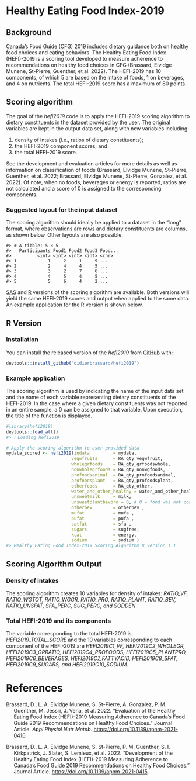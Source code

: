 
# Healthy Eating Food Index-2019

<!-- badges: start -->
<!-- badges: end -->

## Background

[Canada’s Food Guide (CFG) 2019](https://food-guide.canada.ca/en/)
includes dietary guidance both on healthy food choices and eating
behaviors. The Healthy Eating Food Index (HEFI)-2019 is a scoring tool
developed to measure adherence to recommendations on healthy food
choices in CFG (Brassard, Elvidge Munene, St-Pierre, Guenther, et al.
2022). The HEFI-2019 has 10 components, of which 5 are based on the
intake of foods, 1 on beverages, and 4 on nutrients. The total HEFI-2019
score has a maximum of 80 points.

## Scoring algorithm

The goal of the *hefi2019* code is to apply the HEFI-2019 scoring
algorithm to dietary constituents in the dataset provided by the user.
The original variables are kept in the output data set, along with new
variables including:

1.  density of intakes (i.e., ratios of dietary constituents);
2.  the HEFI-2019 component scores; and
3.  the total HEFI-2019 score.

See the development and evaluation articles for more details as well as
information on classification of foods (Brassard, Elvidge Munene,
St-Pierre, Guenther, et al. 2022; Brassard, Elvidge Munene, St-Pierre,
Gonzalez, et al. 2022). Of note, when no foods, beverages or energy is
reported, ratios are not calculated and a score of 0 is assigned to the
corresponding components.

### Suggested layout for the input dataset

The scoring algorithm should ideally be applied to a dataset in the
“long” format, where observations are rows and dietary constituents are
columns, as shown below. Other layouts are also possible.

    #> # A tibble: 5 × 5
    #>   Participants Food1 Food2 Food3 Food...
    #>          <int> <int> <int> <int> <chr>  
    #> 1            1     2     1     9 ...    
    #> 2            2     4     4     5 ...    
    #> 3            3     2     7     6 ...    
    #> 4            4     5     4     5 ...    
    #> 5            5     6     4     2 ...

[SAS](./SAS/hefi2019.scoring.macro.sas) and
[R](./R/hefi2019.scoring.macro.R) versions of the scoring algorithm are
available. Both versions will yield the same HEFI-2019 scores and output
when applied to the same data. An example application for the R version
is shown below.

## R Version

### Installation

You can install the released version of the *hefi2019* from
[GitHub](https://github.com) with:

``` r
devtools::install_github("didierbrassard/hefi2019")
```

### Example application

The scoring algorithm is used by indicating the name of the input data
set and the name of each variable representing dietary constituents of
the HEFI-2019. In the case where a given dietary constituents was not
reported in an entire sample, a 0 can be assigned to that variable. Upon
execution, the title of the function is displayed.

``` r
#library(hefi2019)
devtools::load_all()
#> ℹ Loading hefi2019

# Apply the scoring algorithm to user-provided data
mydata_scored <- hefi2019(indata         = mydata,
                         vegwfruits      = RA_qty_vegwfruit,
                         wholegrfoods    = RA_qty_grfoodswhole,
                         nonwholegrfoods = RA_qty_nonwgfoods,
                         profoodsanimal  = RA_qty_profoodsanimal,
                         profoodsplant   = RA_qty_profoodsplant,
                         otherfoods      = RA_qty_other,
                         water_and_other_healthy = water_and_other_healthy,
                         unsweetmilk     = milk,
                         unsweetplantbevpro = 0, # 0 = food was not consumed
                         otherbev        = otherbev ,
                         mufat           = mufa ,
                         pufat           = pufa ,
                         satfat          = sfa ,
                         sugars          = sugfree,
                         kcal            = energy,
                         sodium          = sodium )
#> Healthy Eating Food Index-2019 Scoring Algorithm R version 1.1
```

## Scoring Algorithm Output

### Density of intakes

The scoring algorithm creates 10 variables for density of intakes:
*RATIO\_VF, RATIO\_WGTOT, RATIO\_WGGR, RATIO\_PRO, RATIO\_PLANT,
RATIO\_BEV, RATIO\_UNSFAT, SFA\_PERC, SUG\_PERC, and SODDEN*.

### Total HEFI-2019 and its components

The variable corresponding to the total HEFI-2019 is
*HEFI2019\_TOTAL\_SCORE* and the 10 variables corresponding to each
component of the HEFI-2019 are *HEFI2019C1\_VF, HEFI2019C2\_WHOLEGR,
HEFI2019C3\_GRRATIO, HEFI2019C4\_PROFOODS, HEFI2019C5\_PLANTPRO,
HEFI2019C6\_BEVERAGES, HEFI2019C7\_FATTYACID, HEFI2019C8\_SFAT,
HEFI2019C9\_SUGARS, and HEFI2019C10\_SODIUM*.

# References

<div id="refs" class="references csl-bib-body hanging-indent">

<div id="ref-RN1229" class="csl-entry">

Brassard, D., L. A. Elvidge Munene, S. St-Pierre, A. Gonzalez, P. M.
Guenther, M. Jessri, J. Vena, et al. 2022. “Evaluation of the Healthy
Eating Food Index (HEFI)-2019 Measuring Adherence to Canada’s Food Guide
2019 Recommendations on Healthy Food Choices.” Journal Article. *Appl
Physiol Nutr Metab*. <https://doi.org/10.1139/apnm-2021-0416>.

</div>

<div id="ref-RN1226" class="csl-entry">

Brassard, D., L. A. Elvidge Munene, S. St-Pierre, P. M. Guenther, S. I.
Kirkpatrick, J. Slater, S. Lemieux, et al. 2022. “Development of the
Healthy Eating Food Index (HEFI)-2019 Measuring Adherence to Canada’s
Food Guide 2019 Recommendations on Healthy Food Choices.” Journal
Article. <https://doi.org/10.1139/apnm-2021-0415>.

</div>

</div>
